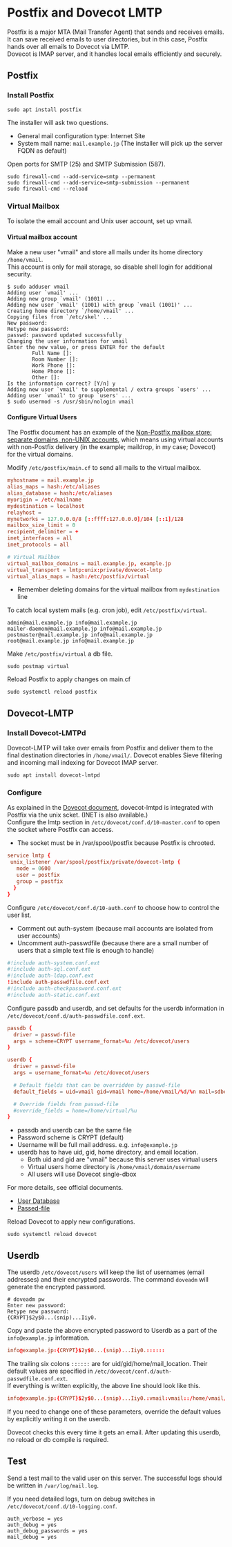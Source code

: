 # Postfix and Dovecot LMTP

Postfix is a major MTA (Mail Transfer Agent) that sends and receives emails. It can save received emails to user directories, but in this case, Postfix hands over all emails to Dovecot via LMTP.  
Dovecot is IMAP server, and it handles local emails efficiently and securely.

## Postfix

### Install Postfix

```console
sudo apt install postfix
```

The installer will ask two questions.

- General mail configuration type: Internet Site
- System mail name: `mail.example.jp`
  (The installer will pick up the server FQDN as default)

Open ports for SMTP (25) and SMTP Submission (587).

```console
sudo firewall-cmd --add-service=smtp --permanent
sudo firewall-cmd --add-service=smtp-submission --permanent
sudo firewall-cmd --reload
```

### Virtual Mailbox

To isolate the email account and Unix user account, set up vmail.

#### Virtual mailbox account

Make a new user "vmail" and store all mails under its home directory `/home/vmail`.  
This account is only for mail storage, so disable shell login for additional security.

```console
$ sudo adduser vmail
Adding user `vmail' ...
Adding new group `vmail' (1001) ...
Adding new user `vmail' (1001) with group `vmail (1001)' ...
Creating home directory `/home/vmail' ...
Copying files from `/etc/skel' ...
New password: 
Retype new password: 
passwd: password updated successfully
Changing the user information for vmail
Enter the new value, or press ENTER for the default
        Full Name []: 
        Room Number []: 
        Work Phone []: 
        Home Phone []: 
        Other []: 
Is the information correct? [Y/n] y
Adding new user `vmail' to supplemental / extra groups `users' ...
Adding user `vmail' to group `users' ...
$ sudo usermod -s /usr/sbin/nologin vmail
```

#### Configure Virtual Users

The Postfix document has an example of the [Non-Postfix mailbox store: separate domains, non-UNIX accounts](https://www.postfix.org/VIRTUAL_README.html#in_virtual_other), which means using virtual accounts with non-Postfix delivery (in the example; maildrop, in my case; Dovecot) for the virtual domains.

Modify `/etc/postfix/main.cf` to send all mails to the virtual mailbox.

```conf
myhostname = mail.example.jp
alias_maps = hash:/etc/aliases
alias_database = hash:/etc/aliases
myorigin = /etc/mailname
mydestination = localhost
relayhost = 
mynetworks = 127.0.0.0/8 [::ffff:127.0.0.0]/104 [::1]/128
mailbox_size_limit = 0
recipient_delimiter = +
inet_interfaces = all
inet_protocols = all

# Virtual Mailbox
virtual_mailbox_domains = mail.example.jp, example.jp
virtual_transport = lmtp:unix:private/dovecot-lmtp 
virtual_alias_maps = hash:/etc/postfix/virtual
```

- Remember deleting domains for the virtual mailbox from `mydestination` line

To catch local system mails (e.g. cron job), edit `/etc/postfix/virtual`.

```text
admin@mail.example.jp info@mail.example.jp
mailer-daemon@mail.example.jp info@mail.example.jp
postmaster@mail.example.jp info@mail.example.jp
root@mail.example.jp info@mail.example.jp
```

Make `/etc/postfix/virtual` a db file.

```console
sudo postmap virtual
```

Reload Postfix to apply changes on main.cf

```console
sudo systemctl reload postfix
```

## Dovecot-LMTP

### Install Dovecot-LMTPd

Dovecot-LMTP will take over emails from Postfix and deliver them to the final destination directories in `/home/vmail/`. Dovecot enables Sieve filtering and incoming mail indexing for Dovecot IMAP server.

```console
sudo apt install dovecot-lmtpd
```

### Configure

As explained in the [Dovecot document](https://doc.dovecot.org/2.3/configuration_manual/howto/postfix_dovecot_lmtp/), dovecot-lmtpd is integrated with Postfix via the unix scket. (INET is also available.)  
Configure the lmtp section in `/etc/dovecot/conf.d/10-master.conf` to open the socket where Postfix can access.

- The socket must be in /var/spool/postfix because Postfix is chrooted.

```conf
service lmtp {
 unix_listener /var/spool/postfix/private/dovecot-lmtp {
   mode = 0600
   user = postfix
   group = postfix
  }
}
```

Configure `/etc/dovecot/conf.d/10-auth.conf` to choose how to control the user list.

- Comment out auth-system (because mail accounts are isolated from user accounts)
- Uncomment auth-passwdfile (because there are a small number of users that a simple text file is enough to handle)

```conf
#!include auth-system.conf.ext
#!include auth-sql.conf.ext
#!include auth-ldap.conf.ext
!include auth-passwdfile.conf.ext
#!include auth-checkpassword.conf.ext
#!include auth-static.conf.ext
```

Configure passdb and userdb, and set defaults for the userdb information in `/etc/dovecot/conf.d/auth-passwdfile.conf.ext`.

```conf
passdb {
  driver = passwd-file
  args = scheme=CRYPT username_format=%u /etc/dovecot/users
}

userdb {
  driver = passwd-file
  args = username_format=%u /etc/dovecot/users

  # Default fields that can be overridden by passwd-file
  default_fields = uid=vmail gid=vmail home=/home/vmail/%d/%n mail=sdbox:~/dbox

  # Override fields from passwd-file
  #override_fields = home=/home/virtual/%u
}
```

- passdb and userdb can be the same file
- Password scheme is CRYPT (default)
- Username will be full mail address. e.g. `info@example.jp`
- userdb has to have uid, gid, home directory, and email location.
  - Both uid and gid are "vmail" because this server uses virtual users
  - Virtual users home directory is `/home/vmail/domain/username`
  - All users will use Dovecot single-dbox

For more details, see official documents.

- [User Database](https://doc.dovecot.org/2.3/configuration_manual/authentication/user_databases_userdb)
- [Passed-file](https://doc.dovecot.org/2.3/configuration_manual/authentication/passwd_file)

Reload Dovecot to apply new configurations.

```console
sudo systemctl reload dovecot
```

## Userdb

The userdb `/etc/dovecot/users` will keep the list of usernames (email addresses) and their encrypted passwords. The command `doveadm` will generate the encrypted password.

```console
# doveadm pw
Enter new password: 
Retype new password: 
{CRYPT}$2y$0...(snip)...Iiy0.
```

Copy and paste the above encrypted password to Userdb as a part of the `info@example.jp` information.

```conf
info@example.jp:{CRYPT}$2y$0...(snip)...Iiy0.::::::
```

The trailing six colons `::::::` are for uid/gid/home/mail_location. Their default values are specified in `/etc/dovecot/conf.d/auth-passwdfile.conf.ext`.  
If everything is written explicitly, the above line should look like this.

```conf
info@example.jp:{CRYPT}$2y$0...(snip)...Iiy0.:vmail:vmail::/home/vmail/%d/%n::userdb_mail=sdbox:~/dbox
```

If you need to change one of these parameters, override the default values by explicitly writing it on the userdb.

Dovecot checks this every time it gets an email. After updating this userdb, no reload or db compile is required.

## Test

Send a test mail to the valid user on this server. The successful logs should be written in `/var/log/mail.log`.

If you need detailed logs, turn on debug switches in `/etc/dovecot/conf.d/10-logging.conf`.

```console
auth_verbose = yes
auth_debug = yes
auth_debug_passwords = yes
mail_debug = yes
```
